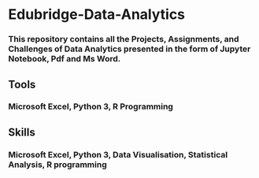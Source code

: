 # Edubridge-Data-Analytics
### This repository contains all the Projects, Assignments, and Challenges of Data Analytics presented in the form of Jupyter Notebook, Pdf and Ms Word.
## Tools
### Microsoft Excel, Python 3, R Programming
## Skills
### Microsoft Excel, Python 3, Data Visualisation, Statistical Analysis, R programming
